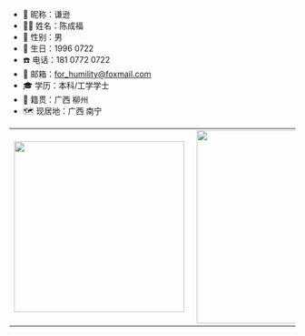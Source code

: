 - 🤣 昵称：谦逊
- 👨‍💻 姓名：陈成福
- 🧬 性别：男
- 🎂 生日：1996 0722
- ☎️ 电话：181 0772 0722
- 📧 邮箱：<for_humility@foxmail.com>
- 🎓 学历：本科/工学学士
- 🏡 籍贯：广西 柳州
- 🗺️ 现居地：广西 南宁

<center>
  <table>
    <tr>
        <td><img width="300" align="left" src="https://github-readme-stats.vercel.app/api/top-langs/?username=forhumility&layout=compact&theme=radical&locale=cn" /></td>
        <td><img width="340" align='right' src="https://github-readme-stats.vercel.app/api?username=forhumility&show_icons=true&theme=radical&locale=cn"></td>
    </tr>
  </table>
</center>
